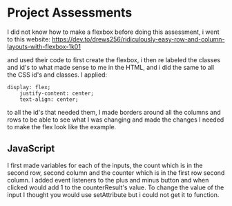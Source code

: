 # Project Assessments
I did not know how to make a flexbox before doing this assessment, i went to this website:
https://dev.to/drews256/ridiculously-easy-row-and-column-layouts-with-flexbox-1k01 

and used their code to first create the flexbox, i then re labeled the classes and id's to what made sense to me
in the HTML, and i did the same to all the CSS id's and classes. I applied:
```
display: flex;
    justify-content: center;
    text-align: center;
```
to all the id's that needed them, I made borders around all the columns and rows to be able to see what I was changing and made
the changes I needed to make the flex look like the example.

## JavaScript

I first made variables for each of the inputs, the count which is in the second row, second column and the counter which is in the first row second column. I added event listeners to the plus and minus button and when clicked would add 1 to the counterResult's value. To change the value of the input I thought you would use setAttribute but i could not get it to function.

